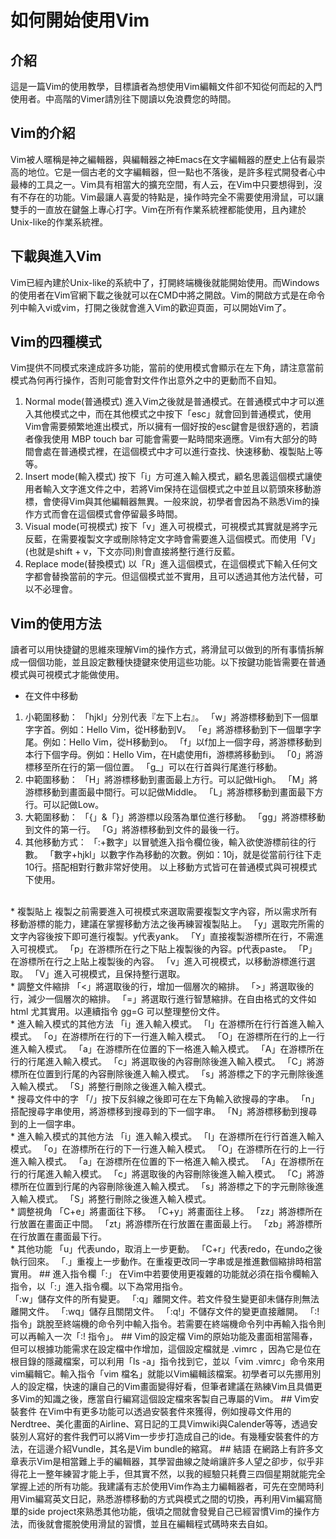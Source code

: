 # 如何開始使用Vim
## 介紹
這是一篇Vim的使用教學，目標讀者為想使用Vim編輯文件卻不知從何而起的入門使用者。中高階的Vimer請別往下閱讀以免浪費您的時間。
## Vim的介紹
Vim被人暱稱是神之編輯器，與編輯器之神Emacs在文字編輯器的歷史上佔有最崇高的地位。它是一個古老的文字編輯器，但一點也不落後，是許多程式開發者心中最棒的工具之一。Vim具有相當大的擴充空間，有人云，在Vim中只要想得到，沒有不存在的功能。Vim最讓人喜愛的特點是，操作時完全不需要使用滑鼠，可以讓雙手的一直放在鍵盤上專心打字。Vim在所有作業系統裡都能使用，且內建於Unix-like的作業系統裡。
## 下載與進入Vim
Vim已經內建於Unix-like的系統中了，打開終端機後就能開始使用。而Windows的使用者在Vim官網下載之後就可以在CMD中將之開啟。Vim的開啟方式是在命令列中輸入vi或vim，打開之後就會進入Vim的歡迎頁面，可以開始Vim了。
## Vim的四種模式
Vim提供不同模式來達成許多功能，當前的使用模式會顯示在左下角，請注意當前模式為何再行操作，否則可能會對文件作出意外之中的更動而不自知。
1. Normal mode(普通模式)
進入Vim之後就是普通模式。在普通模式中才可以進入其他模式之中，而在其他模式之中按下「esc」就會回到普通模式，使用Vim會需要頻繁地進出模式，所以擁有一個好按的esc鍵會是很舒適的，若讀者像我使用 MBP touch bar 可能會需要一點時間來適應。Vim有大部分的時間會處在普通模式裡，在這個模式中才可以進行查找、快速移動、複製貼上等等。
2. Insert mode(輸入模式)
按下「i」方可進入輸入模式，顧名思義這個模式讓使用者輸入文字進文件之中，若將Vim保持在這個模式之中並且以箭頭來移動游標，會使得Vim與其他編輯器無異。一般來說，初學者會因為不熟悉Vim的操作方式而會在這個模式會停留最多時間。
3. Visual mode(可視模式)
按下「v」進入可視模式，可視模式其實就是將字元反藍，在需要複製文字或刪除特定文字時會需要進入這個模式。而使用「V」(也就是shift + v，下文亦同)則會直接將整行進行反藍。
4. Replace mode(替換模式)
以「R」進入這個模式，在這個模式下輸入任何文字都會替換當前的字元。但這個模式並不實用，且可以透過其他方法代替，可以不必理會。
## Vim的使用方法
讀者可以用快捷鍵的思維來理解Vim的操作方式，將滑鼠可以做到的所有事情拆解成一個個功能，並且設定數種快捷鍵來使用這些功能。以下按鍵功能皆需要在普通模式與可視模式才能做使用。
* 在文件中移動
 1. 小範圍移動：
「hjkl」分別代表『左下上右』。
「w」將游標移動到下一個單字字首。例如：Hello Vim，從H移動到V。
「e」將游標移動到下一個單字字尾。例如：Hello Vim，從H移動到o。
「f」以f加上一個字母，將游標移動到本行下個字母。例如：Hello Vim，在H處使用fi，游標將移動到i。
「0」將游標移至所在行的第一個位置。
「g_」可以在行首與行尾進行移動。
 2. 中範圍移動：
「H」將游標移動到畫面最上方行。可以記做High。
「M」將游標移動到畫面最中間行。可以記做Middle。
「L」將游標移動到畫面最下方行。可以記做Low。
 3. 大範圍移動：
「{」&「}」將游標以段落為單位進行移動。
「gg」將游標移動到文件的第一行。
「G」將游標移動到文件的最後一行。
 4. 其他移動方式：
「:+數字」以冒號進入指令欄位後，輸入欲使游標前往的行數。
「數字+hjkl」以數字作為移動的次數。例如：10j，就是從當前行往下走10行。搭配相對行數非常好使用。
以上移動方式皆可在普通模式與可視模式下使用。
<br>
* 複製貼上
複製之前需要進入可視模式來選取需要複製文字內容，所以需求所有移動游標的能力，建議在掌握移動方法之後再練習複製貼上。
「y」選取完所需的文字內容後按下即可進行複製。y代表yank。
「Y」直接複製游標所在行，不需進入可視模式。
「p」在游標所在行之下貼上複製後的內容。p代表paste。
「P」在游標所在行之上貼上複製後的內容。
「v」進入可視模式，以移動游標進行選取。
「V」進入可視模式，且保持整行選取。
<br>
* 調整文件縮排
「<」將選取後的行，增加一個層次的縮排。
「>」將選取後的行，減少一個層次的縮排。
「=」將選取行進行智慧縮排。在自由格式的文件如 html 尤其實用。以連續指令 gg=G 可以整理整份文件。
<br>
* 進入輸入模式的其他方法
「i」進入輸入模式。
「I」在游標所在行行首進入輸入模式。
「o」在游標所在行的下一行進入輸入模式。
「O」在游標所在行的上一行進入輸入模式。
「a」在游標所在位置的下一格進入輸入模式。
「A」在游標所在行的行尾進入輸入模式。
「c」將選取後的內容刪除後進入輸入模式。
「C」將游標所在位置到行尾的內容刪除後進入輸入模式。
「s」將游標之下的字元刪除後進入輸入模式。
「S」將整行刪除之後進入輸入模式。
<br>
* 搜尋文件中的字
「/」按下反斜線之後即可在左下角輸入欲搜尋的字串。
「n」搭配搜尋字串使用，將游標移到搜尋到的下一個字串。
「N」將游標移動到搜尋到的上一個字串。
<br>
* 進入輸入模式的其他方法
「i」進入輸入模式。
「I」在游標所在行行首進入輸入模式。
「o」在游標所在行的下一行進入輸入模式。
「O」在游標所在行的上一行進入輸入模式。
「a」在游標所在位置的下一格進入輸入模式。
「A」在游標所在行的行尾進入輸入模式。
「c」將選取後的內容刪除後進入輸入模式。
「C」將游標所在位置到行尾的內容刪除後進入輸入模式。
「s」將游標之下的字元刪除後進入輸入模式。
「S」將整行刪除之後進入輸入模式。
<br>
* 調整視角
「C+e」將畫面往下移。
「C+y」將畫面往上移。
「zz」將游標所在行放置在畫面正中間。
「zt」將游標所在行放置在畫面最上行。
「zb」將游標所在行放置在畫面最下行。
<br>
* 其他功能
「u」代表undo，取消上一步更動。
「C+r」代表redo，在undo之後執行回來。
「.」重複上一步動作。在重複更改同一字串或是推進數個縮排時相當實用。
## 進入指令欄「:」
在Vim中若要使用更複雜的功能就必須在指令欄輸入指令，以「:」進入指令欄。以下為常用指令。
<br>
「:w」儲存文件的所有變更。
「:q」離開文件。若文件發生變更卻未儲存則無法離開文件。
「:wq」儲存且關閉文件。
「:q!」不儲存文件的變更直接離開。
「:! 指令」跳脫至終端機的命令列中輸入指令。若需要在終端機命令列中再輸入指令則可以再輸入一次「:! 指令」。
## Vim的設定檔
Vim的原始功能及畫面相當陽春，但可以根據功能需求在設定檔中作增加，這個設定檔就是 .vimrc ，因為它是位在根目錄的隱藏檔案，可以利用「ls -a」指令找到它，並以「vim .vimrc」命令來用vim編輯它。輸入指令「vim 檔名」就能以Vim編輯該檔案。初學者可以先挪用別人的設定檔，快速的讓自己的Vim畫面變得好看，但筆者建議在熟練Vim且具備更多Vim的知識之後，應當自行編寫這個設定檔來客製自己專屬的Vim。
## Vim安裝套件
在Vim中有更多功能可以透過安裝套件來獲得，例如搜尋文件用的Nerdtree、美化畫面的Airline、寫日記的工具Vimwiki與Calender等等，透過安裝別人寫好的套件我們可以將Vim一步步打造成自己的ide。有幾種安裝套件的方法，在這邊介紹Vundle，其名是Vim bundle的縮寫。
## 結語
在網路上有許多文章表示Vim是相當難上手的編輯器，其學習曲線之陡峭讓許多人望之卻步，似乎非得花上一整年練習才能上手，但其實不然，以我的經驗只耗費三四個星期就能完全掌握上述的所有功能。我建議有志於使用Vim作為主力編輯器者，可先在空閒時利用Vim編寫英文日記，熟悉游標移動的方式與模式之間的切換，再利用Vim編寫簡單的side project來熟悉其他功能，俄頃之間就會發覺自己已經習慣Vim的操作方法，而後就會擺脫使用滑鼠的習慣，並且在編輯程式碼時來去自如。
